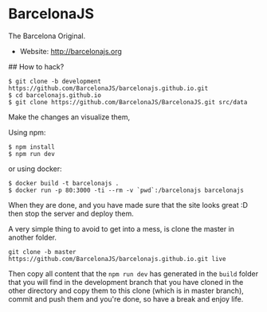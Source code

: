 # BarcelonaJS

The Barcelona Original.

* Website: http://barcelonajs.org

## How to hack?

```
$ git clone -b development https://github.com/BarcelonaJS/barcelonajs.github.io.git
$ cd barcelonajs.github.io
$ git clone https://github.com/BarcelonaJS/BarcelonaJS.git src/data
```

Make the changes an visualize them,

Using npm:

```
$ npm install
$ npm run dev
```

or using docker:

```
$ docker build -t barcelonajs .
$ docker run -p 80:3000 -ti --rm -v `pwd`:/barcelonajs barcelonajs
```

When they are done, and you have made sure that the site looks great :D then stop the server and deploy them.

A very simple thing to avoid to get into a mess, is clone the master in another folder.

```
git clone -b master https://github.com/BarcelonaJS/barcelonajs.github.io.git live
```

Then copy all content that the `npm run dev` has generated in the `build` folder that you will find in the development branch that you have cloned in the other directory and copy them to this clone (which is in master branch), commit and push them and you're done, so have a break and enjoy life.
